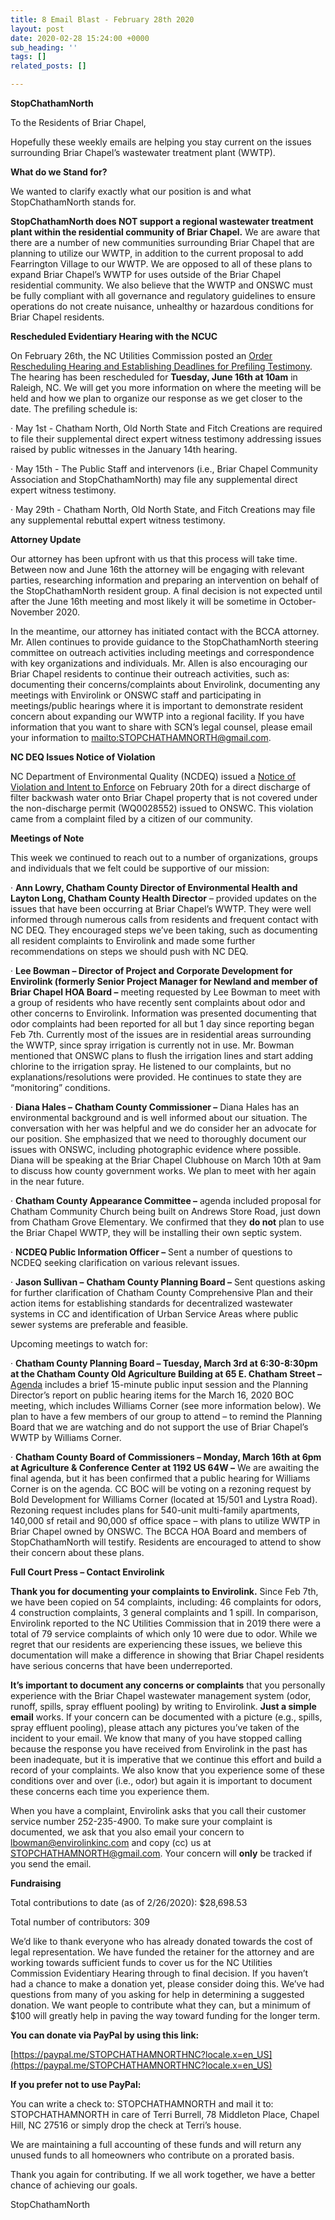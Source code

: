```yaml
---
title: 8 Email Blast - February 28th 2020
layout: post
date: 2020-02-28 15:24:00 +0000
sub_heading: ''
tags: []
related_posts: []

---
```

**StopChathamNorth**

To the Residents of Briar Chapel,

Hopefully these weekly emails are helping you stay current on the issues surrounding Briar Chapel’s wastewater treatment plant (WWTP).

**What do we Stand for?**

We wanted to clarify exactly what our position is and what StopChathamNorth stands for.

**StopChathamNorth does NOT support a regional wastewater treatment plant within the residential community of Briar Chapel.** We are aware that there are a number of new communities surrounding Briar Chapel that are planning to utilize our WWTP, in addition to the current proposal to add Fearrington Village to our WWTP. We are opposed to all of these plans to expand Briar Chapel’s WWTP for uses outside of the Briar Chapel residential community. We also believe that the WWTP and ONSWC must be fully compliant with all governance and regulatory guidelines to ensure operations do not create nuisance, unhealthy or hazardous conditions for Briar Chapel residents.

**Rescheduled Evidentiary Hearing with the NCUC**

On February 26th, the NC Utilities Commission posted an [Order Rescheduling Hearing and Establishing Deadlines for Prefiling Testimony](https://starw1.ncuc.net/NCUC/ViewFile.aspx?Id=7f4a7197-5fdb-47e1-96c9-251d53023156). The hearing has been rescheduled for **Tuesday, June 16th at 10am** in Raleigh, NC. We will get you more information on where the meeting will be held and how we plan to organize our response as we get closer to the date. The prefiling schedule is:

· May 1st - Chatham North, Old North State and Fitch Creations are required to file their supplemental direct expert witness testimony addressing issues raised by public witnesses in the January 14th hearing.

· May 15th - The Public Staff and intervenors (i.e., Briar Chapel Community Association and StopChathamNorth) may file any supplemental direct expert witness testimony.

· May 29th - Chatham North, Old North State, and Fitch Creations may file any supplemental rebuttal expert witness testimony.

**Attorney Update**

Our attorney has been upfront with us that this process will take time. Between now and June 16th the attorney will be engaging with relevant parties, researching information and preparing an intervention on behalf of the StopChathamNorth resident group. A final decision is not expected until after the June 16th meeting and most likely it will be sometime in October-November 2020.

In the meantime, our attorney has initiated contact with the BCCA attorney. Mr. Allen continues to provide guidance to the StopChathamNorth steering committee on outreach activities including meetings and correspondence with key organizations and individuals. Mr. Allen is also encouraging our Briar Chapel residents to continue their outreach activities, such as: documenting their concerns/complaints about Envirolink, documenting any meetings with Envirolink or ONSWC staff and participating in meetings/public hearings where it is important to demonstrate resident concern about expanding our WWTP into a regional facility. If you have information that you want to share with SCN’s legal counsel, please email your information to [mailto:STOPCHATHAMNORTH@gmail.com](mailto:STOPCHATHAMNORTH@gmail.com).

**NC DEQ Issues Notice of Violation**

NC Department of Environmental Quality (NCDEQ) issued a [Notice of Violation and Intent to Enforce](https://edocs.deq.nc.gov/WaterResources/DocView.aspx?id=1104322&dbid=0&repo=WaterResources) on February 20th for a direct discharge of filter backwash water onto Briar Chapel property that is not covered under the non-discharge permit (WQ0028552) issued to ONSWC. This violation came from a complaint filed by a citizen of our community.

**Meetings of Note**

This week we continued to reach out to a number of organizations, groups and individuals that we felt could be supportive of our mission:

· **Ann Lowry, Chatham County Director of Environmental Health and Layton Long, Chatham County Health Director** – provided updates on the issues that have been occurring at Briar Chapel’s WWTP. They were well informed through numerous calls from residents and frequent contact with NC DEQ. They encouraged steps we’ve been taking, such as documenting all resident complaints to Envirolink and made some further recommendations on steps we should push with NC DEQ.

· **Lee Bowman – Director of Project and Corporate Development for Envirolink (formerly Senior Project Manager for Newland and member of Briar Chapel HOA Board –** meeting requested by Lee Bowman to meet with a group of residents who have recently sent complaints about odor and other concerns to Envirolink. Information was presented documenting that odor complaints had been reported for all but 1 day since reporting began Feb 7th. Currently most of the issues are in residential areas surrounding the WWTP, since spray irrigation is currently not in use. Mr. Bowman mentioned that ONSWC plans to flush the irrigation lines and start adding chlorine to the irrigation spray. He listened to our complaints, but no explanations/resolutions were provided. He continues to state they are “monitoring” conditions.

· **Diana Hales –** **Chatham County Commissioner –** Diana Hales has an environmental background and is well informed about our situation. The conversation with her was helpful and we do consider her an advocate for our position. She emphasized that we need to thoroughly document our issues with ONSWC, including photographic evidence where possible. Diana will be speaking at the Briar Chapel Clubhouse on March 10th at 9am to discuss how county government works. We plan to meet with her again in the near future.

· **Chatham County Appearance Committee –** agenda included proposal for Chatham Community Church being built on Andrews Store Road, just down from Chatham Grove Elementary. We confirmed that they **do not** plan to use the Briar Chapel WWTP, they will be installing their own septic system.

· **NCDEQ Public Information Officer –** Sent a number of questions to NCDEQ seeking clarification on various relevant issues.

· **Jason Sullivan –** **Chatham County Planning Board –** Sent questions asking for further clarification of Chatham County Comprehensive Plan and their action items for establishing standards for decentralized wastewater systems in CC and identification of Urban Service Areas where public sewer systems are preferable and feasible.

Upcoming meetings to watch for:

· **Chatham County Planning Board – Tuesday, March 3rd at 6:30-8:30pm at the Chatham County Old Agriculture Building at 65 E. Chatham Street –** [Agenda](https://www.chathamnc.org/Home/ShowDocument?id=47779) includes a brief 15-minute public input session and the Planning Director’s report on public hearing items for the March 16, 2020 BOC meeting, which includes Williams Corner (see more information below). We plan to have a few members of our group to attend – to remind the Planning Board that we are watching and do not support the use of Briar Chapel’s WWTP by Williams Corner.

· **Chatham County Board of Commissioners – Monday, March 16th at 6pm at Agriculture & Conference Center at 1192 US 64W –** We are awaiting the final agenda, but it has been confirmed that a public hearing for Williams Corner is on the agenda. CC BOC will be voting on a rezoning request by Bold Development for Williams Corner (located at 15/501 and Lystra Road). Rezoning request includes plans for 540-unit multi-family apartments, 140,000 sf retail and 90,000 sf office space – with plans to utilize WWTP in Briar Chapel owned by ONSWC. The BCCA HOA Board and members of StopChathamNorth will testify. Residents are encouraged to attend to show their concern about these plans.

**Full Court Press – Contact Envirolink**

**Thank you for documenting your complaints to Envirolink.** Since Feb 7th, we have been copied on 54 complaints, including: 46 complaints for odors, 4 construction complaints, 3 general complaints and 1 spill. In comparison, Envirolink reported to the NC Utilities Commission that in 2019 there were a total of 79 service complaints of which only 10 were due to odor. While we regret that our residents are experiencing these issues, we believe this documentation will make a difference in showing that Briar Chapel residents have serious concerns that have been underreported.

**It’s important to document any concerns or complaints** that you personally experience with the Briar Chapel wastewater management system (odor, runoff, spills, spray effluent pooling) by writing to Envirolink. **Just a simple email** works. If your concern can be documented with a picture (e.g., spills, spray effluent pooling), please attach any pictures you’ve taken of the incident to your email. We know that many of you have stopped calling because the response you have received from Envirolink in the past has been inadequate, but it is imperative that we continue this effort and build a record of your complaints. We also know that you experience some of these conditions over and over (i.e., odor) but again it is important to document these concerns each time you experience them.

When you have a complaint, Envirolink asks that you call their customer service number 252-235-4900. To make sure your complaint is documented, we ask that you also email your concern to [lbowman@envirolinkinc.com](mailto:lbowman@envirolinkinc.com) and copy (cc) us at [STOPCHATHAMNORTH@gmail.com](mailto:STOPCHATHAMNORTH@gmail.com). Your concern will **only** be tracked if you send the email.

**Fundraising**

Total contributions to date (as of 2/26/2020): $28,698.53

Total number of contributors: 309

We’d like to thank everyone who has already donated towards the cost of legal representation. We have funded the retainer for the attorney and are working towards sufficient funds to cover us for the NC Utilities Commission Evidentiary Hearing through to final decision. If you haven’t had a chance to make a donation yet, please consider doing this. We’ve had questions from many of you asking for help in determining a suggested donation. We want people to contribute what they can, but a minimum of $100 will greatly help in paving the way toward funding for the longer term.

**You can donate via PayPal by using this link:**

[https://paypal.me/STOPCHATHAMNORTHNC?locale.x=en_US](https://paypal.me/STOPCHATHAMNORTHNC?locale.x=en_US)

**If you prefer not to use PayPal:**

You can write a check to: STOPCHATHAMNORTH and mail it to: STOPCHATHAMNORTH in care of Terri Burrell, 78 Middleton Place, Chapel Hill, NC 27516 or simply drop the check at Terri’s house.

We are maintaining a full accounting of these funds and will return any unused funds to all homeowners who contribute on a prorated basis.

Thank you again for contributing. If we all work together, we have a better chance of achieving our goals.

StopChathamNorth